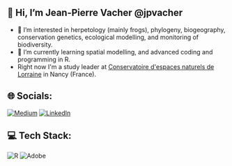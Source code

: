 ## 🐸 Hi, I’m Jean-Pierre Vacher @jpvacher
- 👀 I’m interested in herpetology (mainly frogs), phylogeny, biogeography, conservation genetics, ecological modelling, and monitoring of biodiversity.
- 🌱 I’m currently learning spatial modelling, and advanced coding and programming in R.
- Right now I'm a study leader at [Conservatoire d'espaces naturels de Lorraine](https://www.cen-lorraine.fr/#/) in Nancy (France).


## 🌐 Socials:
[![Medium](https://img.shields.io/badge/ResearchGate-00CCBB?style=for-the-badge&logo=ResearchGate&logoColor=white)](https://www.researchgate.net/profile/Jean-Pierre-Vacher)
[![LinkedIn](https://img.shields.io/badge/LinkedIn-%230077B5.svg?logo=linkedin&logoColor=white)](https://www.linkedin.com/in/jean-pierre-vacher-75315225b/)


## 💻 Tech Stack:
![R](https://img.shields.io/badge/r-%23276DC3.svg?style=flat&logo=r&logoColor=white) ![Adobe](https://img.shields.io/badge/adobe-%23FF0000.svg?style=flat&logo=adobe&logoColor=white)


<!---
jpvacher/jpvacher is a ✨ special ✨ repository because its `README.md` (this file) appears on your GitHub profile.
You can click the Preview link to take a look at your changes.
--->
